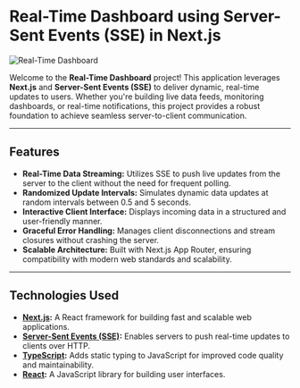 # Real-Time Dashboard using Server-Sent Events (SSE) in Next.js

![Real-Time Dashboard](https://sthreepublicproject.s3.ap-south-1.amazonaws.com/dashboard.png)

Welcome to the **Real-Time Dashboard** project! This application leverages **Next.js** and **Server-Sent Events (SSE)** to deliver dynamic, real-time updates to users. Whether you're building live data feeds, monitoring dashboards, or real-time notifications, this project provides a robust foundation to achieve seamless server-to-client communication.

---

## Features

- **Real-Time Data Streaming:** Utilizes SSE to push live updates from the server to the client without the need for frequent polling.
- **Randomized Update Intervals:** Simulates dynamic data updates at random intervals between 0.5 and 5 seconds.
- **Interactive Client Interface:** Displays incoming data in a structured and user-friendly manner.
- **Graceful Error Handling:** Manages client disconnections and stream closures without crashing the server.
- **Scalable Architecture:** Built with Next.js App Router, ensuring compatibility with modern web standards and scalability.

---

## Technologies Used

- **[Next.js](https://nextjs.org/):** A React framework for building fast and scalable web applications.
- **[Server-Sent Events (SSE)](https://developer.mozilla.org/en-US/docs/Web/API/Server-sent_events):** Enables servers to push real-time updates to clients over HTTP.
- **[TypeScript](https://www.typescriptlang.org/):** Adds static typing to JavaScript for improved code quality and maintainability.
- **[React](https://reactjs.org/):** A JavaScript library for building user interfaces.
